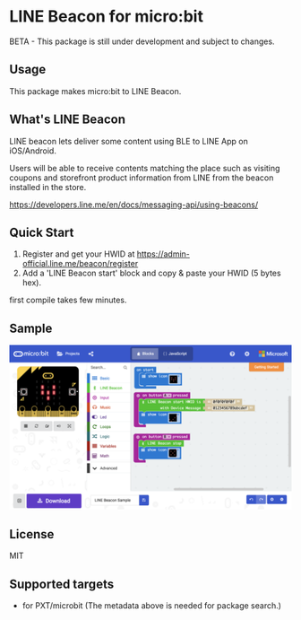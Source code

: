 # LINE Beacon for micro:bit

BETA - This package is still under development and subject to changes.

## Usage

This package makes micro:bit to LINE Beacon.

## What's LINE Beacon

LINE beacon lets deliver some content using BLE to LINE App on iOS/Android. 

Users will be able to receive contents matching the place such as visiting coupons and storefront product information from LINE from the beacon installed in the store.

https://developers.line.me/en/docs/messaging-api/using-beacons/

## Quick Start

1. Register and get your HWID at https://admin-official.line.me/beacon/register
1. Add a 'LINE Beacon start' block and copy & paste your HWID (5 bytes hex).

first compile takes few minutes.

## Sample

![Sample](./docs/LINEBeaconSample.png "Sample")

## License

MIT

## Supported targets

* for PXT/microbit
(The metadata above is needed for package search.)

